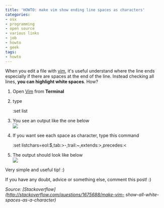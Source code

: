 ```yaml
---
title: 'HOWTO: make vim show ending line spaces as characters'
categories:
- osx
- programming
- open source
- various links
- job
- howto
- geek
tags:
- howto
---
```

When you edit a file with [vim](http://www.vim.org/), it's useful understand
where the line ends especially if there are spaces at the end of the line.
Instead checking all lines, **you can highlight white spaces**. How?

  1. Open [Vim](http://www.vim.org/) from **Terminal**
  2. type 
    
        :set list

  

  3. You see an output like the one below  
[![]({{site.url}}/images/vimsetlist1.png)]({{site.url}}/images/vimsetlist1.png
)

  4. If you want see each space as character, type this command 
    
        :set listchars=eol:$,tab:>-,trail:~,extends:>,precedes:<

  

  5. The output should look like below  
[![]({{site.url}}/images/vimsetlist2.png)]({{site.url}}/images/vimsetlist2.png
)

  

  
Very simple and useful tip! :)

If you have any doubt, advice or something else, comment this post! :)

_Source: [Stackoverflow](http://stackoverflow.com/questions/1675688/make-vim-
show-all-white-spaces-as-a-character)_

